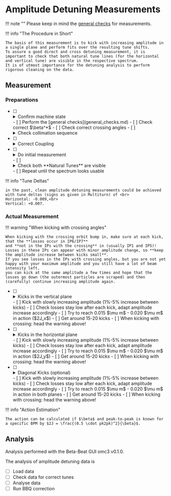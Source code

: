 # Amplitude Detuning Measurements

!!! note ""
    Please keep in mind the [general checks](general_checks.md) for measurements.

!!! info "The Procedure in Short"

    The basis of this measurement is to kick with increasing amplitude in a single plane and perform fits over the resulting tune shifts.
    To assure a good direct and cross detuning measurement, it is important to check that both natural tune lines (for the horizontal and vertical tune) are visible in the respective spectrum.
    It is of utmost importance for the detuning analysis to perform rigorous cleaning on the data. 

## Measurement

### Preparations

- [ ] <details class="nodeco"><summary>Confirm machine state</summary>
      <p>
      Make sure that the configuration of the machine is as you expect it. 
      </p></details>
    - [ ] Perform the [general checks](general_checks.md)
    - [ ] Check correct $\beta^*$ 
    - [ ] Check correct crossing angles
    - [ ] <details class="nodeco"><summary>Check collimation sequence</summary>
        <p>
        **"LOAD COARSE SETTINGS FOR NLO AT 30 CM"** is the current (run 3, 2022) collimation sequence for AC-Dipole kicks in the LHC at $\beta^* = 30 cm$ up to $\pm 170\mu rad$ IP1-V/IP5-H crossing
        and $\pm15\mu rad$ IP1-H, $-150\mu rad$ - $+140\mu rad$ IP5-V separation.
        </p></details>

- [ ] <details class="nodeco"><summary>Correct Coupling</summary>
      <p>
        As always, coupling should be well corrected to $|C-| \leq 10^{-3}$.
        This can be easily achieved by performing diagonal kicks of mediocre strength, and get the correction values from the GUI. 
        **Beware that the signs need to be switched for correction in the machine**.
      </p></details>

- [ ] <details class="nodeco"><summary>Do initial measurement</summary>
      <p>
      Start with a low AC-Dipole amplitude in both planes (e.g. 5%-10%) and analyse the resulting data.
      </p></details>
    - [ ] <details class="nodeco"><summary>Check both **Natural Tunes** are visible</summary>
        <p>
        Perform a quick harmonic analysis on the resulting data and check the spectrum.
        Both natural tunes need to be visible in their respective plane for the majority of BPMs.
        If not, maybe try to adapt the tune delta and move the driven tunes closer to the natural ones.
        See Info-box "Tune Deltas" below.
        <figure style="width:49%; display: inline-block;">
            <img src="../../../assets/images/amplitude_detuning_procedure/FrequencyChart_one_tune_not_found.png">
            <figcaption>Bad Spectrum.</figcaption>
        </figure>
        <figure style="width:49%; display: inline-block;">
            <img src="../../../assets/images/amplitude_detuning_procedure/FrequencyChart_both_tunes_found.png">
            <figcaption>Good Spectrum.</figcaption>
        </figure>
        </p></details>
    - [ ] Repeat until the spectrum looks usable

!!! info "Tune Deltas"

    in the past, clean amplitude detuning measurements could be achieved with tune deltas (signs as given in Multiturn) of <br>
    Horizontal: -0.009,<br> 
    Vertical: +0.007.


### Actual Measurement 

!!! warning "When kicking with crossing angles"

    When kicking with the crossing orbit bump in, make sure at each kick, that the **losses occur in IP6/IP7** 
    and **not in the IPs with the crossing** in (usually IP1 and IP5)!
    Losses in these IPs can appear with minor amplitude change, so **keep the amplitude increase between kicks small**.
    If you see losses in the IPs with crossing angles, but you are not yet happy with your maximum amplitude and you still have a lot of beam intensity left,
    you can kick at the same amplitude a few times and hope that the losses go down (the outermost particles are scraped) and then (carefully) continue increasing amplitude again.


- [ ] <details class="nodeco"><summary>Kicks in the vertical plane</summary>
      <p>
      While keeping the AC-Dipole amplitude in the horizontal plane constant (but not zero, to avoid weird AC-Dipole behaviour and to see if there is coupling effects),
      slowly increase the amplitude in the vertical plane.
      </p></details>
    - [ ] Kick with slowly increasing amplitude (1%-5% increase between kicks)
    - [ ] Check losses stay low after each kick, adapt amplitude increase accordingly
    - [ ] Try to reach 0.015 $\mu m$ - 0.020 $\mu m$ in action ($2J_x$)
    - [ ] Get around 15-20 kicks
    - [ ] When kicking with crossing: head the warning above!

- [ ] <details class="nodeco"><summary>Kicks in the horizontal plane</summary>
      <p>
      While keeping the AC-Dipole amplitude in the vertical plane constant (but not zero, to avoid weird AC-Dipole behaviour and to see if there is coupling effects),
      slowly increase the amplitude in the horizontal plane.
      </p></details>
    - [ ] Kick with slowly increasing amplitude (1%-5% increase between kicks)
    - [ ] Check losses stay low after each kick, adapt amplitude increase accordingly
    - [ ] Try to reach 0.015 $\mu m$ - 0.020 $\mu m$ in action ($2J_y$)
    - [ ] Get around 15-20 kicks
    - [ ] When kicking with crossing: head the warning above!

- [ ] <details class="nodeco"><summary>Diagonal Kicks (optional)</summary>
      <p>
      To increase the accuracy of the cross-term measurement, 2D kicks (and 3.5D fitting) can be performed.
      If this is desired, it makes sense to throw some diagonal kicks, i.e. kicks with (more or less, not too important for the fitting) equal amplitude into the mix.
      </p></details>
    - [ ] Kick with slowly increasing amplitude (1%-5% increase between kicks)
    - [ ] Check losses stay low after each kick, adapt amplitude increase accordingly
    - [ ] Try to reach 0.015 $\mu m$ - 0.020 $\mu m$ in action in both planes
    - [ ] Get around 15-20 kicks
    - [ ] When kicking with crossing: head the warning above!

!!! info "Action Estimation"

    The action can be calculated if $\beta$ and peak-to-peak is known for a specific BPM by $2J = \frac{(0.5 \cdot pk2pk)^2}{\beta}$.

## Analysis

Analysis performed with the Beta-Beat GUI omc3 v0.1.0.

The analysis of amplitude detuning data is 

- [ ] Load data
- [ ] Check data for correct tunes
- [ ] Analyse data
- [ ] Run BBQ correction
